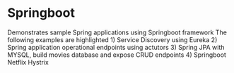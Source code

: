 # Springboot
Demonstrates sample Spring applications using Springboot framework
The following examples are highlighted
	1) Service Discovery using Eureka
	2) Spring application operational endpoints using actutors
	3) Spring JPA with MYSQL, build movies database and expose CRUD endpoints
	4) Springboot Netflix Hystrix
	
